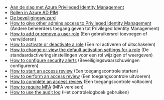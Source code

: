 * [Aan de slag met Azure Privileged Identity Management](../articles/active-directory/active-directory-privileged-identity-management-getting-started.md)
* [Rollen in Azure AD PIM](../articles/active-directory/active-directory-privileged-identity-management-roles.md)
* [De beveiligingswizard](../articles/active-directory/active-directory-privileged-identity-management-security-wizard.md)
* [How to give other admins access to Privileged Identity Management](../articles/active-directory/active-directory-privileged-identity-management-how-to-give-access-to-pim.md) (Andere beheerders toegang geven tot Privileged Identity Management)
* [How to add or remove a user role](../articles/active-directory/active-directory-privileged-identity-management-how-to-add-role-to-user.md) (Een gebruikersrol toevoegen of verwijderen)
* [How to activate or deactivate a role](../articles/active-directory/active-directory-privileged-identity-management-how-to-activate-role.md) (Een rol activeren of uitschakelen)
* [How to change or view the default activation settings for a role](../articles/active-directory/active-directory-privileged-identity-management-how-to-change-default-settings.md) (De standaardactiveringsinstellingen voor een rol wijzigen of weergeven)
* [How to configure security alerts](../articles/active-directory/active-directory-privileged-identity-management-how-to-configure-security-alerts.md) (Beveiligingswaarschuwingen configureren)
* [How to start an access review](../articles/active-directory/active-directory-privileged-identity-management-how-to-start-security-review.md) (Een toegangscontrole starten)
* [How to perform an access review](../articles/active-directory/active-directory-privileged-identity-management-how-to-perform-security-review.md) (Een toegangscontrole uitvoeren)
* [How to complete an access review](../articles/active-directory/active-directory-privileged-identity-management-how-to-complete-review.md) (Een toegangscontrole voltooien)
* [How to require MFA](../articles/active-directory/active-directory-privileged-identity-management-how-to-require-mfa.md) (MFA vereisen)
* [How to use the audit log](../articles/active-directory/active-directory-privileged-identity-management-how-to-use-audit-log.md) (Het controlelogboek gebruiken)



<!--HONumber=Nov16_HO2-->


